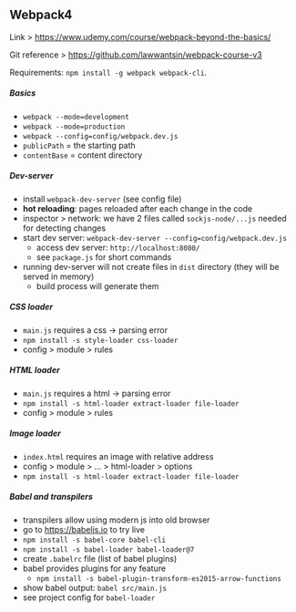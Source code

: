 ## Webpack4

Link >  https://www.udemy.com/course/webpack-beyond-the-basics/

Git reference > https://github.com/lawwantsin/webpack-course-v3

Requirements: `npm install -g webpack webpack-cli`.

##### Basics
- `webpack --mode=development`
- `webpack --mode=production`
- `webpack --config=config/webpack.dev.js`
- `publicPath` = the starting path
- `contentBase` = content directory

##### Dev-server
- install `webpack-dev-server` (see config file)
- **hot reloading**: pages reloaded after each change in the code
- inspector > network: we have 2 files called `sockjs-node/...js` needed for detecting changes
- start dev server: `webpack-dev-server --config=config/webpack.dev.js`
    - access dev server: `http://localhost:8080/`
    - see `package.js` for short commands
- running dev-server will not create files in `dist` directory (they will be served in memory)
    - build process will generate them

##### CSS loader
- `main.js` requires a css -> parsing error
- `npm install -s style-loader css-loader`
- config > module > rules

##### HTML loader
- `main.js` requires a html -> parsing error
- `npm install -s html-loader extract-loader file-loader`
- config > module > rules

##### Image loader
- `index.html` requires an image with relative address
- config > module > ... > html-loader > options
- `npm install -s html-loader extract-loader file-loader`

##### Babel and transpilers
- transpilers allow using modern js into old browser
- go to https://babeljs.io to try live
- `npm install -s babel-core babel-cli`
- `npm install -s babel-loader babel-loader@7`
- create `.babelrc` file (list of babel plugins)
- babel provides plugins for any feature
    - `npm install -s babel-plugin-transform-es2015-arrow-functions`
- show babel output: `babel src/main.js`
- see project config for `babel-loader`